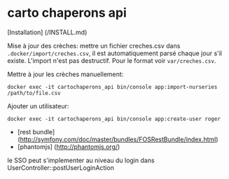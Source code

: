 carto chaperons api
=================

[Installation] (/INSTALL.md)

Mise à jour des crèches:
mettre un fichier creches.csv dans ```.docker/import/creches.csv```, il est automatiquement parsé chaque jour s'il existe. L'import n'est pas destructif.
Pour le format voir ```var/creches.csv```.

Mettre à jour les crèches manuellement:

```shell
docker exec -it cartochaperons_api bin/console app:import-nurseries /path/to/file.csv
```

Ajouter un utilisateur:

```shell
docker exec -it cartochaperons_api bin/console app:create-user roger
```

* [rest bundle] (http://symfony.com/doc/master/bundles/FOSRestBundle/index.html)
* [phantomjs] (http://phantomjs.org/)


le SSO peut s'implementer au niveau du login dans UserController::postUserLoginAction